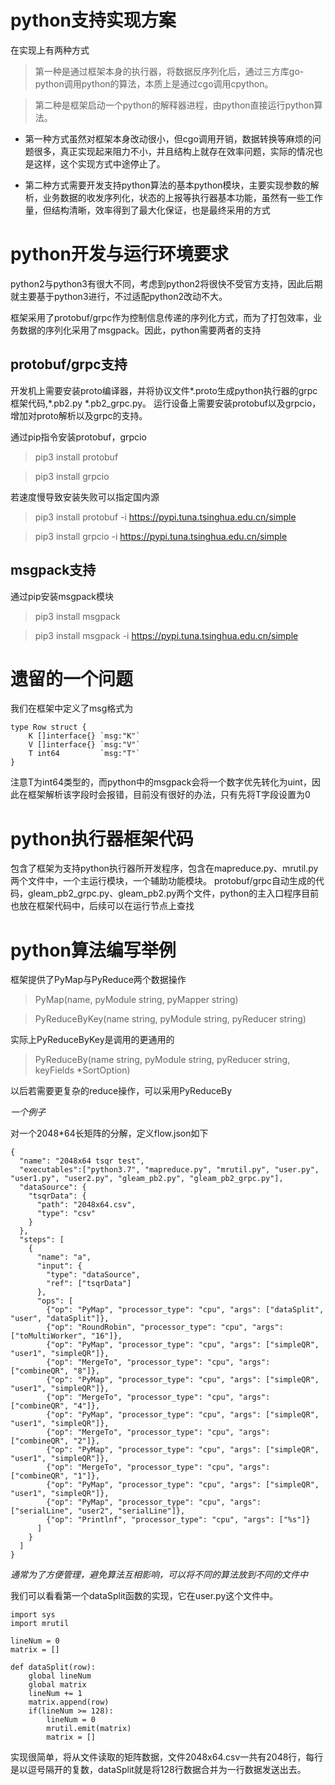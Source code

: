 # python支持实现方案

在实现上有两种方式

>第一种是通过框架本身的执行器，将数据反序列化后，通过三方库go-python调用python的算法，本质上是通过cgo调用cpython。

>第二种是框架启动一个python的解释器进程，由python直接运行python算法。

* 第一种方式虽然对框架本身改动很小，但cgo调用开销，数据转换等麻烦的问题很多，真正实现起来阻力不小，并且结构上就存在效率问题，实际的情况也是这样，这个实现方式中途停止了。

* 第二种方式需要开发支持python算法的基本python模块，主要实现参数的解析，业务数据的收发序列化，状态的上报等执行器基本功能，虽然有一些工作量，但结构清晰，效率得到了最大化保证，也是最终采用的方式

# python开发与运行环境要求

python2与python3有很大不同，考虑到python2将很快不受官方支持，因此后期就主要基于python3进行，不过适配python2改动不大。

框架采用了protobuf/grpc作为控制信息传递的序列化方式，而为了打包效率，业务数据的序列化采用了msgpack。因此，python需要两者的支持

## protobuf/grpc支持

开发机上需要安装proto编译器，并将协议文件*.proto生成python执行器的grpc框架代码,*.pb2.py *.pb2_grpc.py。
运行设备上需要安装protobuf以及grpcio，增加对proto解析以及grpc的支持。

通过pip指令安装protobuf，grpcio

> pip3 install protobuf

> pip3 install grpcio

若速度慢导致安装失败可以指定国内源

> pip3 install protobuf -i https://pypi.tuna.tsinghua.edu.cn/simple

> pip3 install grpcio -i https://pypi.tuna.tsinghua.edu.cn/simple

## msgpack支持

通过pip安装msgpack模块

> pip3 install msgpack

> pip3 install msgpack -i https://pypi.tuna.tsinghua.edu.cn/simple


# 遗留的一个问题
 
我们在框架中定义了msg格式为

```
type Row struct {
	K []interface{} `msg:"K"`
	V []interface{} `msg:"V"`
	T int64         `msg:"T"`
}
```
注意T为int64类型的，而python中的msgpack会将一个数字优先转化为uint，因此在框架解析该字段时会报错，目前没有很好的办法，只有先将T字段设置为0

# python执行器框架代码

包含了框架为支持python执行器所开发程序，包含在mapreduce.py、mrutil.py两个文件中，一个主运行模块，一个辅助功能模块。
protobuf/grpc自动生成的代码，gleam_pb2_grpc.py、gleam_pb2.py两个文件，python的主入口程序目前也放在框架代码中，后续可以在运行节点上查找

# python算法编写举例

框架提供了PyMap与PyReduce两个数据操作

> PyMap(name, pyModule string, pyMapper string)

> PyReduceByKey(name string, pyModule string, pyReducer string)

实际上PyReduceByKey是调用的更通用的

> PyReduceBy(name string, pyModule string, pyReducer string, keyFields *SortOption)

以后若需要更复杂的reduce操作，可以采用PyReduceBy

*一个例子*

对一个2048*64长矩阵的分解，定义flow.json如下

```
{
  "name": "2048x64 tsqr test",
  "executables":["python3.7", "mapreduce.py", "mrutil.py", "user.py", "user1.py", "user2.py", "gleam_pb2.py", "gleam_pb2_grpc.py"],
  "dataSource": {
    "tsqrData": {
      "path": "2048x64.csv",
      "type": "csv"
    }
  },
  "steps": [
    {
      "name": "a",
      "input": {
        "type": "dataSource",
        "ref": ["tsqrData"]
      },
      "ops": [
        {"op": "PyMap", "processor_type": "cpu", "args": ["dataSplit", "user", "dataSplit"]},
        {"op": "RoundRobin", "processor_type": "cpu", "args": ["toMultiWorker", "16"]},
        {"op": "PyMap", "processor_type": "cpu", "args": ["simpleQR", "user1", "simpleQR"]},
        {"op": "MergeTo", "processor_type": "cpu", "args": ["combineQR", "8"]},
        {"op": "PyMap", "processor_type": "cpu", "args": ["simpleQR", "user1", "simpleQR"]},
        {"op": "MergeTo", "processor_type": "cpu", "args": ["combineQR", "4"]},
        {"op": "PyMap", "processor_type": "cpu", "args": ["simpleQR", "user1", "simpleQR"]},        
        {"op": "MergeTo", "processor_type": "cpu", "args": ["combineQR", "2"]},
        {"op": "PyMap", "processor_type": "cpu", "args": ["simpleQR", "user1", "simpleQR"]},
        {"op": "MergeTo", "processor_type": "cpu", "args": ["combineQR", "1"]},
        {"op": "PyMap", "processor_type": "cpu", "args": ["simpleQR", "user1", "simpleQR"]},
        {"op": "PyMap", "processor_type": "cpu", "args": ["serialLine", "user2", "serialLine"]},
        {"op": "Printlnf", "processor_type": "cpu", "args": ["%s"]}
      ]
    }
  ]
}
```
*通常为了方便管理，避免算法互相影响，可以将不同的算法放到不同的文件中*

我们可以看看第一个dataSplit函数的实现，它在user.py这个文件中。
```
import sys
import mrutil

lineNum = 0
matrix = []

def dataSplit(row):
	global lineNum
	global matrix
	lineNum += 1
	matrix.append(row)
	if(lineNum >= 128):
		lineNum = 0
		mrutil.emit(matrix)
		matrix = []
```
实现很简单，将从文件读取的矩阵数据，文件2048x64.csv一共有2048行，每行是以逗号隔开的复数，dataSplit就是将128行数据合并为一行数据发送出去。




